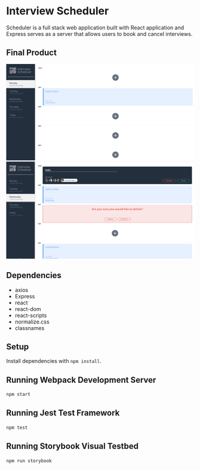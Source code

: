 # Interview Scheduler

 Scheduler is a full stack web application built with React application and Express serves as a server that allows users to book and cancel interviews.

## Final Product

!["Main_page"](https://github.com/Mohamedsa1990/scheduler/blob/master/images/Main.png?raw=true)
!["Feature_page"](https://github.com/Mohamedsa1990/scheduler/blob/master/images/Features.png?raw=true)


## Dependencies
- axios
- Express
- react
- react-dom
- react-scripts
- normalize.css
- classnames

## Setup

Install dependencies with `npm install`.

## Running Webpack Development Server

```sh
npm start
```

## Running Jest Test Framework

```sh
npm test
```

## Running Storybook Visual Testbed

```sh
npm run storybook
```